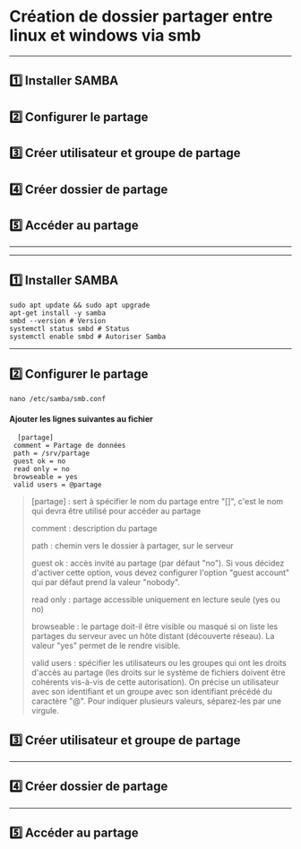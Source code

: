 # Création de dossier partager entre linux et windows via smb

---

## 1️⃣ Installer SAMBA
## 2️⃣ Configurer le partage
## 3️⃣ Créer utilisateur et groupe de partage
## 4️⃣ Créer dossier de partage
## 5️⃣ Accéder au partage

---
---

## 1️⃣ Installer SAMBA
    sudo apt update && sudo apt upgrade
    apt-get install -y samba
    smbd --version # Version
    systemctl status smbd # Status
    systemctl enable smbd # Autoriser Samba

---

## 2️⃣ Configurer le partage
    nano /etc/samba/smb.conf

#### Ajouter les lignes suivantes au fichier

      [partage]
     comment = Partage de données
     path = /srv/partage
     guest ok = no
     read only = no
     browseable = yes
     valid users = @partage


> [partage] : sert à spécifier le nom du partage entre "[]", c'est le nom qui devra être utilisé pour accéder au partage
>
> comment : description du partage
>
> path : chemin vers le dossier à partager, sur le serveur
>
> guest ok : accès invité au partage (par défaut "no"). Si vous décidez d'activer cette option, vous devez configurer l'option "guest account" qui par défaut prend la valeur "nobody".
>
> read only : partage accessible uniquement en lecture seule (yes ou no)
>
> browseable : le partage doit-il être visible ou masqué si on liste les partages du serveur avec un hôte distant (découverte réseau). La valeur "yes" permet de le rendre visible.
>
> valid users : spécifier les utilisateurs ou les groupes qui ont les droits d'accès au partage (les droits sur le système de fichiers doivent être cohérents vis-à-vis de cette autorisation). On précise un utilisateur avec son identifiant et un groupe avec son identifiant précédé du caractère "@". Pour indiquer plusieurs valeurs, séparez-les par une virgule.





## 3️⃣ Créer utilisateur et groupe de partage

---

## 4️⃣ Créer dossier de partage

---

## 5️⃣ Accéder au partage
























